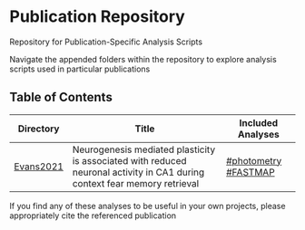 # Publication Repository

Repository for Publication-Specific Analysis Scripts

Navigate the appended folders within the repository to explore analysis scripts used in particular publications

## Table of Contents

| Directory  | Title | Included Analyses |
| ------------- | ------------- | --------- |
| [Evans2021](https://github.com/dterstege/PublicationRepo/tree/main/Evans2021)   | Neurogenesis mediated plasticity is associated with reduced neuronal activity in CA1 during context fear memory retrieval  | [#photometry](https://github.com/dterstege/PublicationRepo/tree/main/Evans2021/FP) [#FASTMAP](https://github.com/dterstege/FASTMAP) |


If you find any of these analyses to be useful in your own projects, please appropriately cite the referenced publication
